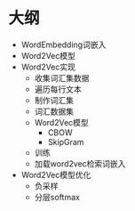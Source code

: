 # 大纲

- WordEmbedding词嵌入
- Word2Vec模型
- Word2Vec实现
  - 收集词汇集数据
  - 遍历每行文本
  - 制作词汇集
  - 词汇数据集
  - Word2Vec模型
    - CBOW
    - SkipGram
  - 训练
  - 加载word2vec检索词嵌入
- Word2Vec模型优化
  - 负采样
  - 分层softmax